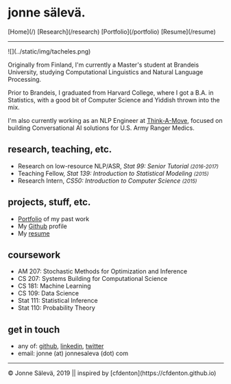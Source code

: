 <div id='topheader'>

# jonne sälevä.

</div>

<thead>

<tr>

  <td>[Home](/)</td>

  <td>[Research](/research)</td>

  <td>[Portfolio](/portfolio)</td>

  <td>[Resume](/resume)</td>

</tr>

</thead>

---

<div id='profile'>![](../static/img/tacheles.png)</div>

<div id='container'>

Originally from Finland, I'm currently a Master's student at Brandeis University, studying Computational Linguistics and Natural Language Processing. 

Prior to Brandeis, I graduated from Harvard College, where I got a B.A. in Statistics, with a good bit of Computer Science and Yiddish thrown into the mix. 

I'm also currently working as an NLP Engineer at [Think-A-Move](http://www.tamrd.com), focused on building Conversational AI solutions for U.S. Army Ranger Medics.

## research, teaching, etc.

- Research on low-resource NLP/ASR, *Stat 99: Senior Tutorial <small>(2016-2017)</small>* 
- Teaching Fellow, *Stat 139: Introduction to Statistical Modeling <small>(2015)</small>* 
- Research Intern, *CS50: Introduction to Computer Science <small>(2015)</small>* 

## projects, stuff, etc.

- [Portfolio](/portfolio) of my past work
- My [Github](https://www.github.com/j0ma) profile
- My [resume](/resume)

## coursework

- AM 207: Stochastic Methods for Optimization and Inference
- CS 207: Systems Building for Computational Science
- CS 181: Machine Learning
- CS 109: Data Science
- Stat 111: Statistical Inference
- Stat 110: Probability Theory

## get in touch

- any of: [github](https://www.github.com/j0ma), [linkedin](https://linkedin.com/in/jonnesaleva), [twitter](https://twitter.com/jonnesaleva)
- email: jonne (at) jonnesaleva (dot) com

</div>

---

<tfoot>

<tr>

  <td>© Jonne Sälevä, 2019 || inspired by [cfdenton](https://cfdenton.github.io)</td>

</tr>

</tfoot>
